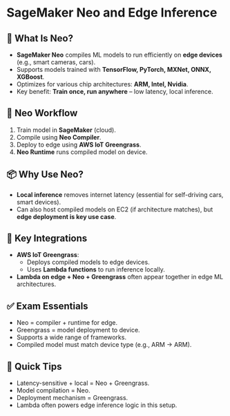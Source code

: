 # SageMaker Neo and Edge Inference

## 🧠 What Is Neo?

- **SageMaker Neo** compiles ML models to run efficiently on **edge devices** (e.g., smart cameras, cars).
- Supports models trained with **TensorFlow, PyTorch, MXNet, ONNX, XGBoost**.
- Optimizes for various chip architectures: **ARM, Intel, Nvidia**.
- Key benefit: **Train once, run anywhere** – low latency, local inference.

## 🔄 Neo Workflow

1. Train model in **SageMaker** (cloud).
2. Compile using **Neo Compiler**.
3. Deploy to edge using **AWS IoT Greengrass**.
4. **Neo Runtime** runs compiled model on device.

## 📦 Why Use Neo?

- **Local inference** removes internet latency (essential for self-driving cars, smart devices).
- Can also host compiled models on EC2 (if architecture matches), but **edge deployment is key use case**.

## 🧩 Key Integrations

- **AWS IoT Greengrass**:
  - Deploys compiled models to edge devices.
  - Uses **Lambda functions** to run inference locally.
- **Lambda on edge + Neo + Greengrass** often appear together in edge ML architectures.

## ✅ Exam Essentials

- Neo = compiler + runtime for edge.
- Greengrass = model deployment to device.
- Supports a wide range of frameworks.
- Compiled model must match device type (e.g., ARM → ARM).

## 🎯 Quick Tips

- Latency-sensitive + local = Neo + Greengrass.
- Model compilation = Neo.
- Deployment mechanism = Greengrass.
- Lambda often powers edge inference logic in this setup.
